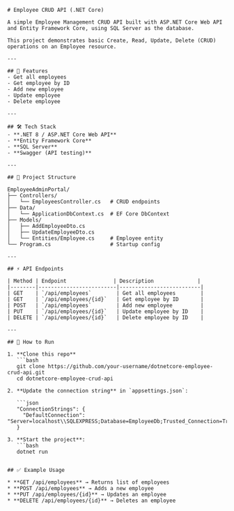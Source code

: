 ```
# Employee CRUD API (.NET Core)

A simple Employee Management CRUD API built with ASP.NET Core Web API and Entity Framework Core, using SQL Server as the database.  

This project demonstrates basic Create, Read, Update, Delete (CRUD) operations on an Employee resource.

---

## 🚀 Features
- Get all employees
- Get employee by ID
- Add new employee
- Update employee
- Delete employee

---

## 🛠️ Tech Stack
- **.NET 8 / ASP.NET Core Web API**
- **Entity Framework Core**
- **SQL Server**
- **Swagger (API testing)**

---

## 📂 Project Structure

EmployeeAdminPortal/
├── Controllers/
│   └── EmployeesController.cs   # CRUD endpoints
├── Data/
│   └── ApplicationDbContext.cs  # EF Core DbContext
├── Models/
│   ├── AddEmployeeDto.cs
│   ├── UpdateEmployeeDto.cs
│   └── Entities/Employee.cs     # Employee entity
└── Program.cs                   # Startup config

---

## ⚡ API Endpoints

| Method | Endpoint               | Description              |
|--------|-------------------------|--------------------------|
| GET    | `/api/employees`        | Get all employees        |
| GET    | `/api/employees/{id}`   | Get employee by ID       |
| POST   | `/api/employees`        | Add new employee         |
| PUT    | `/api/employees/{id}`   | Update employee by ID    |
| DELETE | `/api/employees/{id}`   | Delete employee by ID    |

---

## 🔧 How to Run

1. **Clone this repo**
   ```bash
   git clone https://github.com/your-username/dotnetcore-employee-crud-api.git
   cd dotnetcore-employee-crud-api

2. **Update the connection string** in `appsettings.json`:

   ```json
   "ConnectionStrings": {
     "DefaultConnection": "Server=localhost\\SQLEXPRESS;Database=EmployeeDb;Trusted_Connection=True;TrustServerCertificate=True;"
   }

3. **Start the project**:
   ```bash
   dotnet run


## ✅ Example Usage

* **GET /api/employees** → Returns list of employees
* **POST /api/employees** → Adds a new employee
* **PUT /api/employees/{id}** → Updates an employee
* **DELETE /api/employees/{id}** → Deletes an employee

